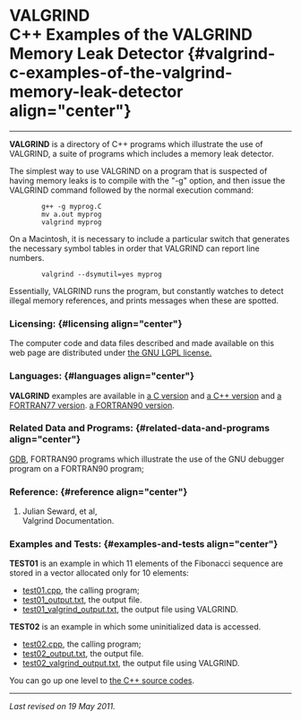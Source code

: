 VALGRIND\
C++ Examples of the VALGRIND Memory Leak Detector {#valgrind-c-examples-of-the-valgrind-memory-leak-detector align="center"}
=================================================

------------------------------------------------------------------------

**VALGRIND** is a directory of C++ programs which illustrate the use of
VALGRIND, a suite of programs which includes a memory leak detector.

The simplest way to use VALGRIND on a program that is suspected of
having memory leaks is to compile with the "-g" option, and then issue
the VALGRIND command followed by the normal execution command:

            g++ -g myprog.C
            mv a.out myprog
            valgrind myprog
          

On a Macintosh, it is necessary to include a particular switch that
generates the necessary symbol tables in order that VALGRIND can report
line numbers.

            valgrind --dsymutil=yes myprog
          

Essentially, VALGRIND runs the program, but constantly watches to detect
illegal memory references, and prints messages when these are spotted.

### Licensing: {#licensing align="center"}

The computer code and data files described and made available on this
web page are distributed under [the GNU LGPL
license.](../../txt/gnu_lgpl.txt)

### Languages: {#languages align="center"}

**VALGRIND** examples are available in [a C
version](../../c_src/valgrind/valgrind.html) and [a C++
version](../../cpp_src/valgrind/valgrind.html) and [a FORTRAN77
version](../../f77_src/valgrind/valgrind.html). [a FORTRAN90
version](../../f_src/valgrind/valgrind.html).

### Related Data and Programs: {#related-data-and-programs align="center"}

[GDB](../../f_src/gdb/gdb.html), FORTRAN90 programs which illustrate the
use of the GNU debugger program on a FORTRAN90 program;

### Reference: {#reference align="center"}

1.  Julian Seward, et al,\
    Valgrind Documentation.

### Examples and Tests: {#examples-and-tests align="center"}

**TEST01** is an example in which 11 elements of the Fibonacci sequence
are stored in a vector allocated only for 10 elements:

-   [test01.cpp](test01.cpp), the calling program;
-   [test01\_output.txt](test01_output.txt), the output file.
-   [test01\_valgrind\_output.txt](test01_valgrind_output.txt), the
    output file using VALGRIND.

**TEST02** is an example in which some uninitialized data is accessed.

-   [test02.cpp](test02.cpp), the calling program;
-   [test02\_output.txt](test02_output.txt), the output file.
-   [test02\_valgrind\_output.txt](test02_valgrind_output.txt), the
    output file using VALGRIND.

You can go up one level to [the C++ source codes](../cpp_src.html).

------------------------------------------------------------------------

*Last revised on 19 May 2011.*
